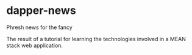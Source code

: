 # dapper-news
Phresh news for the fancy 

The result of a tutorial for learning the technologies involved in a MEAN stack web application.
